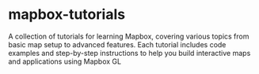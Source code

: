 # mapbox-tutorials
A collection of tutorials for learning Mapbox, covering various topics from basic map setup to advanced features. Each tutorial includes code examples and step-by-step instructions to help you build interactive maps and applications using Mapbox GL
